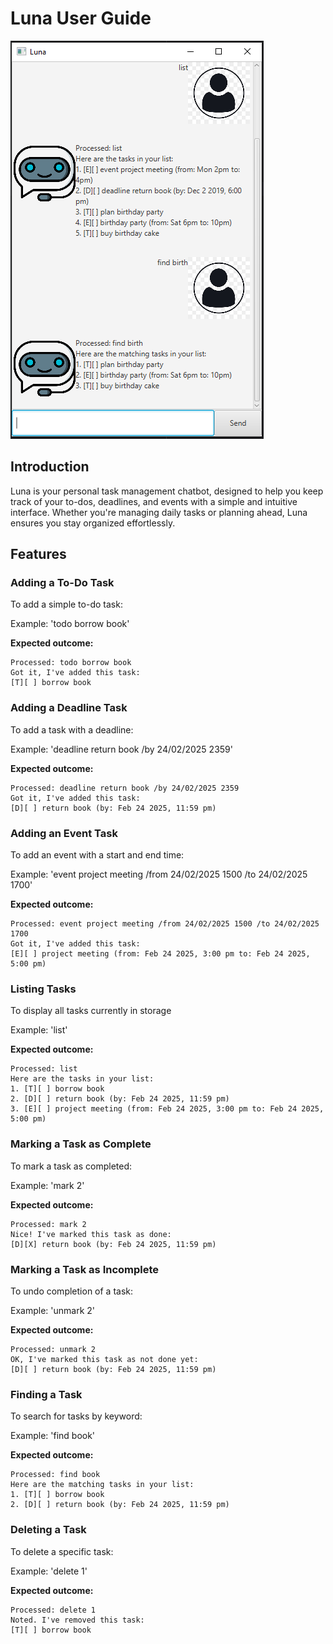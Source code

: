 # Luna User Guide

![Luna Screenshot](Ui.png)

## Introduction
Luna is your personal task management chatbot, designed to help you keep track of your to-dos, 
deadlines, and events with a simple and intuitive interface. Whether you're managing daily tasks 
or planning ahead, Luna ensures you stay organized effortlessly.

## Features

### Adding a To-Do Task
To add a simple to-do task:

Example: 'todo borrow book'

**Expected outcome:**
```
Processed: todo borrow book
Got it, I've added this task:
[T][ ] borrow book
```

### Adding a Deadline Task
To add a task with a deadline:

Example: 'deadline return book /by 24/02/2025 2359'

**Expected outcome:**
```
Processed: deadline return book /by 24/02/2025 2359
Got it, I've added this task:
[D][ ] return book (by: Feb 24 2025, 11:59 pm)
```

### Adding an Event Task
To add an event with a start and end time:

Example: 'event project meeting /from 24/02/2025 1500 /to 24/02/2025 1700'

**Expected outcome:**
```
Processed: event project meeting /from 24/02/2025 1500 /to 24/02/2025 1700
Got it, I've added this task:
[E][ ] project meeting (from: Feb 24 2025, 3:00 pm to: Feb 24 2025, 5:00 pm)
```

### Listing Tasks
To display all tasks currently in storage

Example: 'list'

**Expected outcome:**
```
Processed: list
Here are the tasks in your list:
1. [T][ ] borrow book
2. [D][ ] return book (by: Feb 24 2025, 11:59 pm)
3. [E][ ] project meeting (from: Feb 24 2025, 3:00 pm to: Feb 24 2025, 5:00 pm)
```

### Marking a Task as Complete
To mark a task as completed:

Example: 'mark 2'

**Expected outcome:**
```
Processed: mark 2
Nice! I've marked this task as done:
[D][X] return book (by: Feb 24 2025, 11:59 pm)
```

### Marking a Task as Incomplete
To undo completion of a task:

Example: 'unmark 2'

**Expected outcome:**
```
Processed: unmark 2
OK, I've marked this task as not done yet:
[D][ ] return book (by: Feb 24 2025, 11:59 pm)
```

### Finding a Task
To search for tasks by keyword:

Example: 'find book'

**Expected outcome:**
```
Processed: find book
Here are the matching tasks in your list:
1. [T][ ] borrow book
2. [D][ ] return book (by: Feb 24 2025, 11:59 pm)
```

### Deleting a Task
To delete a specific task:

Example: 'delete 1'

**Expected outcome:**
```
Processed: delete 1
Noted. I've removed this task:
[T][ ] borrow book
```